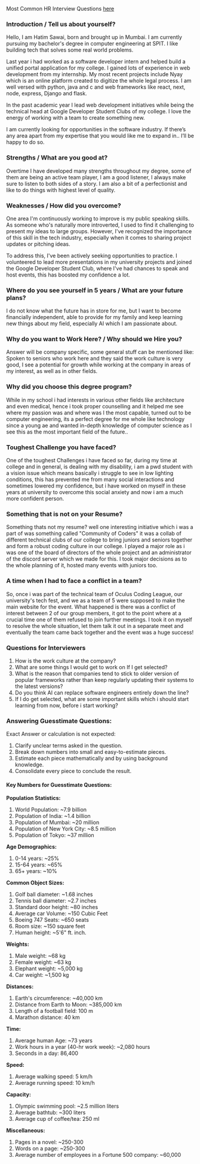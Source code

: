 Most Common HR Interview Questions [here](https://www.indiabix.com/hr-interview/questions-and-answers/)
### Introduction / Tell us about yourself?
Hello, I am Hatim Sawai, born and brought up in Mumbai. I am currently pursuing my bachelor's degree in computer engineering at SPIT. I like building tech that solves some real world problems. 

Last year i had worked as a software developer intern and helped build a unified portal application for my college. I gained lots of experience in web development from my internship. My most recent projects include Nyay which is an online platform created to digitize the whole legal process. I am well versed with python, java and c and web frameworks like react, next, node, express, Django and flask.

In the past academic year I lead web development initiatives while being the technical head at Google Developer Student Clubs of my college. I love the energy of working with a team to create something new. 

I am currently looking for opportunities in the software industry. If there’s any area apart from my expertise that you would like me to expand in.. I’ll be happy to do so.

### Strengths / What are you good at?
Overtime I have developed many strengths throughout my degree, some of them are being an active team player, I am a good listener, I always make sure to listen to both sides of a story. I am also a bit of a perfectionist and like to do things with highest level of quality.

### Weaknesses / How did you overcome?
One area I'm continuously working to improve is my public speaking skills. As someone who's naturally more introverted, I used to find it challenging to present my ideas to large groups. However, I've recognized the importance of this skill in the tech industry, especially when it comes to sharing project updates or pitching ideas.

To address this, I've been actively seeking opportunities to practice. I volunteered to lead more presentations in my university projects and joined the Google Developer Student Club, where I've had chances to speak and host events, this has boosted my confidence a lot.

### Where do you see yourself in 5 years / What are your future plans?
I do not know what the future has in store for me, but I want to become financially independent, able to provide for my family and keep learning new things about my field, especially AI which I am passionate about.

### Why do you want to Work Here? / Why should we Hire you?
Answer will be company specific, some general stuff can be mentioned like: Spoken to seniors who work here and they said the work culture is very good, I see a potential for growth while working at the company in areas of my interest, as well as in other fields.

### Why did you choose this degree program?
While in my school i had interests in various other fields like architecture and even medical, hence i took proper counselling and it helped me see where my passion was and where was I the most capable, turned out to be computer engineering, its a perfect degree for me whole like technology since a young ae and wanted in-depth knowledge of computer science as I see this as the most important field of the future..

### Toughest Challenge you have faced?
One of the toughest Challenges i have faced so far, during my time at college and in general, is dealing with my disability, i am a pwd student with a vision issue which means basically i struggle to see in low lighting conditions, this has prevented me from many social interactions and sometimes lowered my confidence, but i have worked on myself in these years at university to overcome this social anxiety and now i am a much more confident person.

### Something that is not on your Resume?
Something thats not my resume? well one interesting initiative which i was a part of was something called "Community of Coders" it was a collab of different technical clubs of our college to bring juniors and seniors together and form a robust coding culture in our college. I played a major role as i was one of the board of directors of the whole project and an administrator of the discord server which we made for this. I took major decisions as to the whole planning of it, hosted many events with juniors too.

### A time when I had to face a conflict in a team?
So, once i was part of the technical team of Oculus Coding League, our university's tech fest, and we as a team of 5 were supposed to make the main website for the event. What happened is there was a conflict of interest between 2 of our group members, it got to the point where at a crucial time one of them refused to join further meetings. I took it on myself to resolve the whole situation, let them talk it out in a separate meet and eventually the team came back together and the event was a huge success!

### Questions for Interviewers
1. How is the work culture at the company?
2. What are some things I would get to work on If I get selected?
3. What is the reason that companies tend to stick to older version of popular frameworks rather than keep regularly updating their systems to the latest versions?
4. Do you think AI can replace software engineers entirely down the line?
5. If I do get selected, what are some important skills which i should start learning from now, before i start working?

### Answering Guesstimate Questions:
Exact Answer or calculation is not expected:
1. Clarify unclear terms asked in the question.  
2. Break down numbers into small and easy-to-estimate pieces.  
3. Estimate each piece mathematically and by using background knowledge.  
4. Consolidate every piece to conclude the result.
#### Key Numbers for Guesstimate Questions:
**Population Statistics:**
1. World Population: ~7.9 billion
2. Population of India: ~1.4 billion
3. Population of Mumbai: ~20 million
4. Population of New York City: ~8.5 million
5. Population of Tokyo: ~37 million

**Age Demographics:**
1. 0-14 years: ~25%
2. 15-64 years: ~65%
3. 65+ years: ~10%

**Common Object Sizes:**
1. Golf ball diameter: ~1.68 inches
2. Tennis ball diameter: ~2.7 inches 
3. Standard door height: ~80 inches
4. Average car Volume: ~150 Cubic Feet
5. Boeing 747 Seats: ~650 seats
6. Room size: ~150 square feet
7. Human height: ~5'6" ft. inch.

**Weights:**
1. Male weight: ~68 kg
2. Female weight: ~63 kg
3. Elephant weight: ~5,000 kg
4. Car weight: ~1,500 kg

**Distances:**
1. Earth's circumference: ~40,000 km
2. Distance from Earth to Moon: ~385,000 km
4. Length of a football field: 100 m
5. Marathon distance: 40 km

**Time:**
1. Average human Age: ~73 years
2. Work hours in a year (40-hr work week): ~2,080 hours
3. Seconds in a day: 86,400

**Speed:**
1. Average walking speed: 5 km/h
2. Average running speed: 10 km/h

**Capacity:**
1. Olympic swimming pool: ~2.5 million liters
2. Average bathtub: ~300 liters
3. Average cup of coffee/tea: 250 ml

**Miscellaneous:**
1. Pages in a novel: ~250-300
2. Words on a page: ~250-300
3. Average number of employees in a Fortune 500 company: ~60,000
